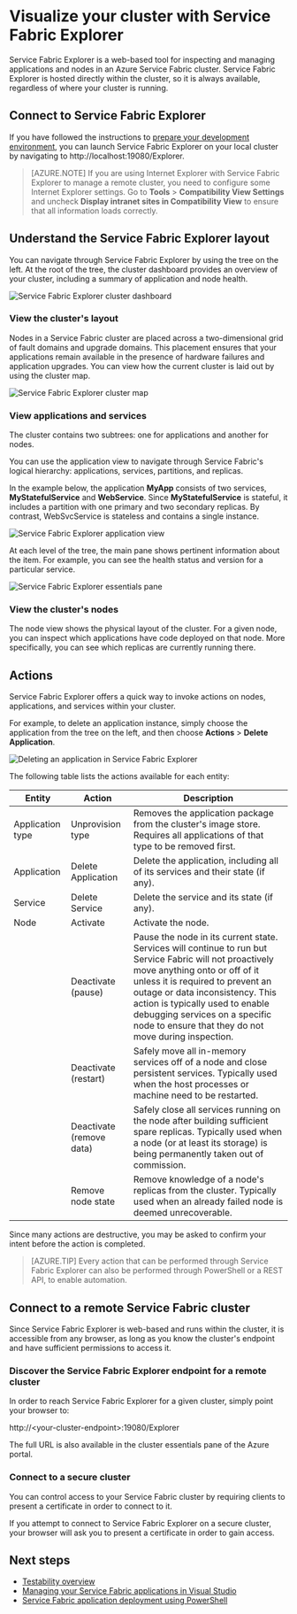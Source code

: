 <properties
   pageTitle="Visualizing your cluster using Service Fabric Explorer | Microsoft Azure"
   description="Service Fabric Explorer is a web-based tool for inspecting and managing cloud applications and nodes in a Microsoft Azure Service Fabric cluster."
   services="service-fabric"
   documentationCenter=".net"
   authors="seanmck"
   manager="timlt"
   editor=""/>

<tags
   ms.service="service-fabric"
   ms.devlang="dotnet"
   ms.topic="article"
   ms.tgt_pltfrm="na"
   ms.workload="na"
   ms.date="01/13/2016"
   ms.author="seanmck"/>

# Visualize your cluster with Service Fabric Explorer

Service Fabric Explorer is a web-based tool for inspecting and managing applications and nodes in an Azure Service Fabric cluster. Service Fabric Explorer is hosted directly within the cluster, so it is always available, regardless of where your cluster is running.

## Connect to Service Fabric Explorer

If you have followed the instructions to [prepare your development environment](service-fabric-get-started.md), you can launch Service Fabric Explorer on your local cluster by navigating to http://localhost:19080/Explorer.

>[AZURE.NOTE] If you are using Internet Explorer with Service Fabric Explorer to manage a remote cluster, you need to configure some Internet Explorer settings. Go to **Tools** > **Compatibility View Settings** and uncheck **Display intranet sites in Compatibility View** to ensure that all information loads correctly.

## Understand the Service Fabric Explorer layout

You can navigate through Service Fabric Explorer by using the tree on the left. At the root of the tree, the cluster dashboard provides an overview of your cluster, including a summary of application and node health.

![Service Fabric Explorer cluster dashboard][sfx-cluster-dashboard]

### View the cluster's layout

Nodes in a Service Fabric cluster are placed across a two-dimensional grid of fault domains and upgrade domains. This placement ensures that your applications remain available in the presence of hardware failures and application upgrades. You can view how the current cluster is laid out by using the cluster map.

![Service Fabric Explorer cluster map][sfx-cluster-map]

### View applications and services

The cluster contains two subtrees: one for applications and another for nodes.

You can use the application view to navigate through Service Fabric's logical hierarchy: applications, services, partitions, and replicas.

In the example below, the application **MyApp** consists of two services, **MyStatefulService** and **WebService**. Since **MyStatefulService** is stateful, it includes a partition with one primary and two secondary replicas. By contrast, WebSvcService is stateless and contains a single instance.

![Service Fabric Explorer application view][sfx-application-tree]

At each level of the tree, the main pane shows pertinent information about the item. For example, you can see the health status and version for a particular service.

![Service Fabric Explorer essentials pane][sfx-service-essentials]

### View the cluster's nodes

The node view shows the physical layout of the cluster. For a given node, you can inspect which applications have code deployed on that node. More specifically, you can see which replicas are currently running there.

## Actions

Service Fabric Explorer offers a quick way to invoke actions on nodes, applications, and services within your cluster.

For example, to delete an application instance, simply choose the application from the tree on the left, and then choose **Actions** > **Delete Application**.

![Deleting an application in Service Fabric Explorer][sfx-delete-application]

The following table lists the actions available for each entity:

| **Entity** | **Action** | **Description** |
| ------ | ------ | ----------- |
| Application type | Unprovision type | Removes the application package from the cluster's image store. Requires all applications of that type to be removed first. |
| Application | Delete Application | Delete the application, including all of its services and their state (if any).  |
| Service | Delete Service | Delete the service and its state (if any). |
| Node | Activate | Activate the node. |
|| Deactivate (pause) | Pause the node in its current state. Services will continue to run but Service Fabric will not proactively move anything onto or off of it unless it is required to prevent an outage or data inconsistency. This action is typically used to enable debugging services on a specific node to ensure that they do not move during inspection. |
|| Deactivate (restart) | Safely move all in-memory services off of a node and close persistent services. Typically used when the host processes or machine need to be restarted. |
|| Deactivate (remove data) | Safely close all services running on the node after building sufficient spare replicas. Typically used when a node (or at least its storage) is being permanently taken out of commission. |
|| Remove node state | Remove knowledge of a node's replicas from the cluster. Typically used when an already failed node is deemed unrecoverable. |

Since many actions are destructive, you may be asked to confirm your intent before the action is completed.

>[AZURE.TIP] Every action that can be performed through Service Fabric Explorer can also be performed through PowerShell or a REST API, to enable automation.



## Connect to a remote Service Fabric cluster

Since Service Fabric Explorer is web-based and runs within the cluster, it is accessible from any browser, as long as you know the cluster's endpoint and have sufficient permissions to access it.

### Discover the Service Fabric Explorer endpoint for a remote cluster

In order to reach Service Fabric Explorer for a given cluster, simply point your browser to:

http://&lt;your-cluster-endpoint&gt;:19080/Explorer

The full URL is also available in the cluster essentials pane of the Azure portal.

### Connect to a secure cluster

You can control access to your Service Fabric cluster by requiring clients to present a certificate in order to connect to it.

If you attempt to connect to Service Fabric Explorer on a secure cluster, your browser will ask you to present a certificate in order to gain access.

## Next steps

- [Testability overview](service-fabric-testability-overview.md)
- [Managing your Service Fabric applications in Visual Studio](service-fabric-manage-application-in-visual-studio.md)
- [Service Fabric application deployment using PowerShell](service-fabric-deploy-remove-applications.md)

<!--Image references-->
[sfx-cluster-dashboard]: ./media/service-fabric-visualizing-your-cluster/SfxClusterDashboard.png
[sfx-cluster-map]: ./media/service-fabric-visualizing-your-cluster/SfxClusterMap.png
[sfx-application-tree]: ./media/service-fabric-visualizing-your-cluster/SfxApplicationTree.png
[sfx-service-essentials]: ./media/service-fabric-visualizing-your-cluster/SfxServiceEssentials.png
[sfx-delete-application]: ./media/service-fabric-visualizing-your-cluster/SfxDeleteApplication.png

